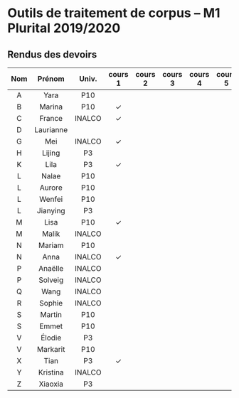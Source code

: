 
# Outils de traitement de corpus – M1 Plurital 2019/2020
## Rendus des devoirs

| Nom | Prénom   | Univ. | cours 1 | cours 2 | cours 3 | cours 4 | cours 5 | cours 6 |
|:---:|:--------:|:-----:|:-------:|:-------:|:-------:|:-------:|:-------:|:-------:|
|  A  |Yara      |P10    |         |         |         |         |         |         |
|  B  |Marina    |P10    |✓        |         |         |         |         |         |
|  C  |France    |INALCO |✓        |         |         |         |         |         |
|  D  |Laurianne |       |         |         |         |         |         |         |
|  G  |Mei       |INALCO |✓        |         |         |         |         |         |
|  H  |Lijing    |P3     |         |         |         |         |         |         |
|  K  |Lila      |P3     |✓        |         |         |         |         |         |
|  L  |Nalae     |P10    |         |         |         |         |         |         |
|  L  |Aurore    |P10    |         |         |         |         |         |         |
|  L  |Wenfei    |P10    |         |         |         |         |         |         |
|  L  |Jianying  |P3     |         |         |         |         |         |         |
|  M  |Lisa      |P10    |✓        |         |         |         |         |         |
|  M  |Malik     |INALCO |         |         |         |         |         |         |
|  N  |Mariam    |P10    |         |         |         |         |         |         |
|  N  |Anna      |INALCO |✓        |         |         |         |         |         |
|  P  |Anaëlle   |INALCO |         |         |         |         |         |         |
|  P  |Solveig   |INALCO |         |         |         |         |         |         |
|  Q  |Wang      |INALCO |         |         |         |         |         |         |
|  R  |Sophie    |INALCO |         |         |         |         |         |         |
|  S  |Martin    |P10    |         |         |         |         |         |         |
|  S  |Emmet     |P10    |         |         |         |         |         |         |
|  V  |Élodie    |P3     |         |         |         |         |         |         |
|  V  |Markarit  |P10    |         |         |         |         |         |         |
|  X  |Tian      |P3     |✓        |         |         |         |         |         |
|  Y  |Kristina  |INALCO |         |         |         |         |         |         |
|  Z  |Xiaoxia   |P3     |         |         |         |         |         |         |

